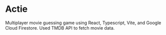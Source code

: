 # Actie
Multiplayer movie guessing game using React, Typescript, Vite, and Google Cloud Firestore. Used TMDB API to fetch movie data.
